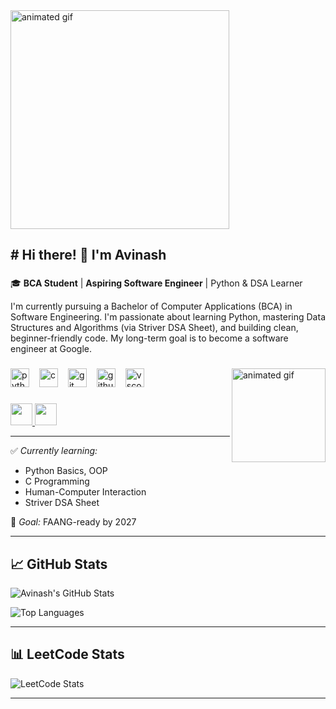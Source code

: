 <img align="centre" src="https://miro.medium.com/v2/resize:fit:1100/format:webp/1*0N8CVKix7OGfBDsgh9DzrQ.gif" style="height:350px; width:auto; max-width:100%; vertical-align:middle;" alt="animated gif" />
<h2 align="left"># Hi there! 👋 I'm Avinash</h2>

###

🎓 **BCA Student** | **Aspiring Software Engineer** | Python & DSA Learner

I'm currently pursuing a Bachelor of Computer Applications (BCA) in Software Engineering. I'm passionate about learning Python, mastering Data Structures and Algorithms (via Striver DSA Sheet), and building clean, beginner-friendly code. My long-term goal is to become a software engineer at Google.

###

<img align="right" src="https://media.giphy.com/media/qgQUggAC3Pfv687qPC/giphy.gif" style="height:150px; width:auto; max-width:100%; vertical-align:middle;" alt="animated gif" />

###

<div align="left">
  <img src="https://cdn.jsdelivr.net/gh/devicons/devicon/icons/python/python-original.svg" style="height:30px; width:auto; margin-right:12px;" alt="python" />
  <img src="https://cdn.jsdelivr.net/gh/devicons/devicon/icons/c/c-original.svg" style="height:30px; width:auto; margin-right:12px;" alt="c" />
  <img src="https://cdn.jsdelivr.net/gh/devicons/devicon/icons/git/git-original.svg" style="height:30px; width:auto; margin-right:12px;" alt="git" />
  <img src="https://cdn.jsdelivr.net/gh/devicons/devicon/icons/github/github-original.svg" style="height:30px; width:auto; margin-right:12px;" alt="github" />
  <img src="https://cdn.jsdelivr.net/gh/devicons/devicon/icons/vscode/vscode-original.svg" style="height:30px; width:auto; margin-right:12px;" alt="vscode" />
</div>

###

<div align="left">
  <a href="mailto:avinashnegi1999work@gmail.com" target="_blank">
    <img src="https://img.shields.io/static/v1?message=Email&logo=gmail&label=&color=D14836&logoColor=white&labelColor=&style=for-the-badge" height="35" />
  </a>
  <a href="https://leetcode.com/u/Avinashnegi1999/" target="_blank">
    <img src="https://img.shields.io/static/v1?message=LeetCode&logo=leetcode&label=&color=FFA116&logoColor=white&labelColor=&style=for-the-badge" height="35" />
  </a>
</div>

---

✅ *Currently learning:*  
- Python Basics, OOP  
- C Programming  
- Human-Computer Interaction  
- Striver DSA Sheet  

🎯 *Goal:* FAANG-ready by 2027

---

## 📈 GitHub Stats

![Avinash's GitHub Stats](https://github-readme-stats.vercel.app/api?username=Avinashnegi1999&show_icons=true&theme=tokyonight&hide_border=true)

![Top Languages](https://github-readme-stats.vercel.app/api/top-langs/?username=Avinashnegi1999&layout=compact&theme=tokyonight&hide_border=true)

---

## 📊 LeetCode Stats

![LeetCode Stats](https://leetcard.jacoblin.cool/Avinashnegi1999?theme=dark&font=Ubuntu)

---

